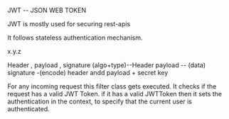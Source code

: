 JWT -- JSON WEB TOKEN

JWT is mostly used for securing rest-apis

It follows stateless authentication mechanism.


x.y.z

Header , payload , signature
(algo+type)--Header
payload -- (data)
signature -(encode) header andd payload + secret key



For any incoming request this filter class gets executed.
It checks if the request has a valid JWT Token. if it has a 
valid JWTToken then it sets the authentication in the context,
to specify that the current user is authenticated.





 




